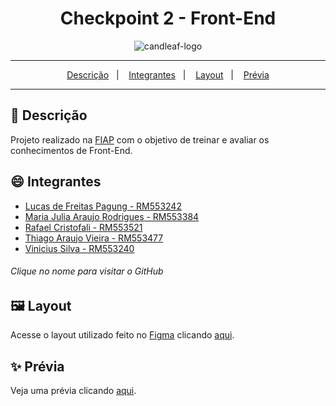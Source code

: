 <div align="center">
  <h1>Checkpoint 2 - Front-End</h1>
  <img src="https://github.com/studies2023-FIAP-ES-553521-ano1-06-FRO/Checkpoint-2-FRO/blob/main/images/candleaf-logo.png" alt="candleaf-logo" target="_blank" />
</div>
<hr/>

<p align="center">
  <a href="#pushpin-Descrição">Descrição</a>&nbsp;&nbsp;&nbsp;|&nbsp;&nbsp;&nbsp;
  <a href="#smile-Integrantes">Integrantes</a>&nbsp;&nbsp;&nbsp;|&nbsp;&nbsp;&nbsp;
  <a href="#framed_picture-Layout">Layout</a>&nbsp;&nbsp;&nbsp;|&nbsp;&nbsp;&nbsp;
  <a href="#sparkles-Prévia">Prévia</a>
</p>
<hr/>

## :pushpin: Descrição
Projeto realizado na [FIAP](https://www.fiap.com.br/) com o objetivo de treinar e avaliar os conhecimentos de Front-End.

## :smile: Integrantes
* [Lucas de Freitas Pagung - RM553242](https://github.com/LucasdeFreitasPagung)
* [Maria Julia Araujo Rodrigues - RM553384](https://github.com/majuaraujo)
* [Rafael Cristofali - RM553521](https://github.com/Rafafaaa)
* [Thiago Araujo Vieira - RM553477](https://github.com/ThiagoAraujot)
* [Vinicius Silva - RM553240](https://github.com/vinirex)
###### Clique no nome para visitar o GitHub

## :framed_picture: Layout
Acesse o layout utilizado feito no [Figma](https://www.figma.com) clicando [aqui](https://www.figma.com/file/Dq5jNX8w3vBy6siuoLECGT/Candleaf?type=design&node-id=116%3A92&mode=design&t=MWv51eq13sqy6Rou-1).

## :sparkles: Prévia
Veja uma prévia clicando [aqui](https://studies2023-fiap-es-553521-ano1-06-fro.github.io/Checkpoint-2-FRO/).
